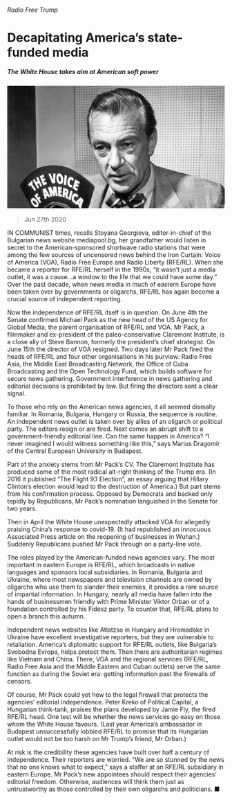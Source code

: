 ###### Radio Free Trump

# Decapitating America’s state-funded media 

##### The White House takes aim at American soft power 

![image](images/20200627_USP002_0.jpg) 

> Jun 27th 2020 

IN COMMUNIST times, recalls Stoyana Georgieva, editor-in-chief of the Bulgarian news website mediapool.bg, her grandfather would listen in secret to the American-sponsored shortwave radio stations that were among the few sources of uncensored news behind the Iron Curtain: Voice of America (VOA), Radio Free Europe and Radio Liberty (RFE/RL). When she became a reporter for RFE/RL herself in the 1990s, “it wasn’t just a media outlet, it was a cause...a window to the life that we could have some day.” Over the past decade, when news media in much of eastern Europe have been taken over by governments or oligarchs, RFE/RL has again become a crucial source of independent reporting.

Now the independence of RFE/RL itself is in question. On June 4th the Senate confirmed Michael Pack as the new head of the US Agency for Global Media, the parent organisation of RFE/RL and VOA. Mr Pack, a filmmaker and ex-president of the paleo-conservative Claremont Institute, is a close ally of Steve Bannon, formerly the president’s chief strategist. On June 15th the director of VOA resigned. Two days later Mr Pack fired the heads of RFE/RL and four other organisations in his purview: Radio Free Asia, the Middle East Broadcasting Network, the Office of Cuba Broadcasting and the Open Technology Fund, which builds software for secure news gathering. Government interference in news gathering and editorial decisions is prohibited by law. But firing the directors sent a clear signal.


To those who rely on the American news agencies, it all seemed dismally familiar. In Romania, Bulgaria, Hungary or Russia, the sequence is routine. An independent news outlet is taken over by allies of an oligarch or political party. The editors resign or are fired. Next comes an abrupt shift to a government-friendly editorial line. Can the same happen in America? “I never imagined I would witness something like this,” says Marius Dragomir of the Central European University in Budapest.

Part of the anxiety stems from Mr Pack’s CV. The Claremont Institute has produced some of the most radical alt-right thinking of the Trump era. (In 2016 it published “The Flight 93 Election”, an essay arguing that Hillary Clinton’s election would lead to the destruction of America.) But part stems from his confirmation process. Opposed by Democrats and backed only tepidly by Republicans, Mr Pack’s nomination languished in the Senate for two years.

Then in April the White House unexpectedly attacked VOA for allegedly praising China’s response to covid-19. (It had republished an innocuous Associated Press article on the reopening of businesses in Wuhan.) Suddenly Republicans pushed Mr Pack through on a party-line vote.

The roles played by the American-funded news agencies vary. The most important in eastern Europe is RFE/RL, which broadcasts in native languages and sponsors local subsidiaries. In Romania, Bulgaria and Ukraine, where most newspapers and television channels are owned by oligarchs who use them to slander their enemies, it provides a rare source of impartial information. In Hungary, nearly all media have fallen into the hands of businessmen friendly with Prime Minister Viktor Orban or of a foundation controlled by his Fidesz party. To counter that, RFE/RL plans to open a branch this autumn.

Independent news websites like Atlatzso in Hungary and Hromadske in Ukraine have excellent investigative reporters, but they are vulnerable to retaliation. America’s diplomatic support for RFE/RL outlets, like Bulgaria’s Svobodna Evropa, helps protect them. Then there are authoritarian regimes like Vietnam and China. There, VOA and the regional services (RFE/RL, Radio Free Asia and the Middle Eastern and Cuban outlets) serve the same function as during the Soviet era: getting information past the firewalls of censors.

Of course, Mr Pack could yet hew to the legal firewall that protects the agencies’ editorial independence. Peter Kreko of Political Capital, a Hungarian think-tank, praises the plans developed by Jamie Fly, the fired RFE/RL head. One test will be whether the news services go easy on those whom the White House favours. (Last year America’s ambassador in Budapest unsuccessfully lobbied RFE/RL to promise that its Hungarian outlet would not be too harsh on Mr Trump’s friend, Mr Orban.)

At risk is the credibility these agencies have built over half a century of independence. Their reporters are worried. “We are so stunned by the news that no one knows what to expect,” says a staffer at an RFE/RL subsidiary in eastern Europe. Mr Pack’s new appointees should respect their agencies’ editorial freedom. Otherwise, audiences will think them just as untrustworthy as those controlled by their own oligarchs and politicians. ■


